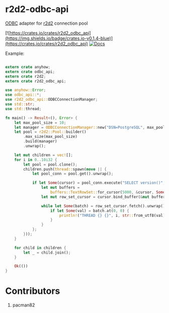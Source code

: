 # r2d2-odbc-api
[ODBC](https://github.com/pacman82/odbc-api) adapter for [r2d2](https://github.com/sfackler/r2d2) connection pool

[![https://crates.io/crates/r2d2_odbc_api](https://img.shields.io/badge/crates.io-v0.1.4-blue)](https://crates.io/crates/r2d2_odbc_api)
[![Docs](https://docs.rs/r2d2_odbc_api/badge.svg)](https://docs.rs/r2d2_odbc_api)

Example:

```rust

extern crate anyhow;
extern crate odbc_api;
extern crate r2d2;
extern crate r2d2_odbc_api;

use anyhow::Error;
use odbc_api::*;
use r2d2_odbc_api::ODBCConnectionManager;
use std::str;
use std::thread;

fn main() -> Result<(), Error> {
    let max_pool_size = 10;
    let manager = ODBCConnectionManager::new("DSN=PostgreSQL", max_pool_size);
    let pool = r2d2::Pool::builder()
        .max_size(max_pool_size)
        .build(manager)
        .unwrap();

    let mut children = vec![];
    for i in 0..10i32 {
        let pool = pool.clone();
        children.push(thread::spawn(move || {
            let pool_conn = pool.get().unwrap();

            if let Some(cursor) = pool_conn.execute("SELECT version()", ()).unwrap() {
                let mut buffers =
                    buffers::TextRowSet::for_cursor(5000, &cursor, Some(4096)).unwrap();
                let mut row_set_cursor = cursor.bind_buffer(&mut buffers).unwrap();

                while let Some(batch) = row_set_cursor.fetch().unwrap() {
                    if let Some(val) = batch.at(0, 0) {
                        println!("THREAD {} {}", i, str::from_utf8(val).unwrap());
                    }
                }
            };
        }));
    }

    for child in children {
        let _ = child.join();
    }

    Ok(())
}

```


# Contributors
1. pacman82